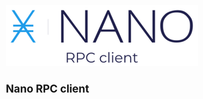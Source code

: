 <p style="text-align:center;"><img src="/assets/logo.svg" height="auto" alt="Nano RPC client logo"></p>

# Nano RPC client
